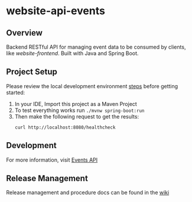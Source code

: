 # website-api-events

## Overview
Backend RESTful API for managing event data to be consumed by clients, like *website-frontend*.  Built with Java and Spring Boot.

## Project Setup

Please review the local development environment [steps](https://github.com/ProvidenceGeeks/website-docs/wiki/Onboarding-Guide#backend-api) before getting started:

1. In your IDE, Import this project as a Maven Project
2. To test everything works run `./mvnw spring-boot:run`
3. Then make the following request to get the results: 
    ```
    curl http://localhost:8080/healthcheck
    ```

## Development

For more information, visit [Events API](https://github.com/ProvidenceGeeks/website-docs/wiki/API-Specification#events)

## Release Management
Release management and procedure docs can be found in the [wiki](https://github.com/ProvidenceGeeks/website-docs/wiki/Release-Management)
